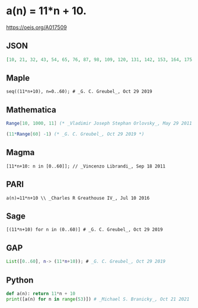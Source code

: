 # a\(n\) \= 11\*n \+ 10\.
https://oeis.org/A017509
## JSON
```JSON
[10, 21, 32, 43, 54, 65, 76, 87, 98, 109, 120, 131, 142, 153, 164, 175, 186, 197, 208, 219, 230, 241, 252, 263, 274, 285, 296, 307, 318, 329, 340, 351, 362, 373, 384, 395, 406, 417, 428, 439, 450, 461, 472, 483, 494, 505, 516, 527, 538, 549, 560, 571, 582]
```
## Maple
```Maple
seq((11*n+10), n=0..60); # _G. C. Greubel_, Oct 29 2019
```
## Mathematica
```Mathematica
Range[10, 1000, 11] (* _Vladimir Joseph Stephan Orlovsky_, May 29 2011 *)
```
```Mathematica
(11*Range[60] -1) (* _G. C. Greubel_, Oct 29 2019 *)
```
## Magma
```Magma
[11*n+10: n in [0..60]]; // _Vincenzo Librandi_, Sep 18 2011
```
## PARI
```PARI
a(n)=11*n+10 \\ _Charles R Greathouse IV_, Jul 10 2016
```
## Sage
```Sage
[(11*n+10) for n in (0..60)] # _G. C. Greubel_, Oct 29 2019
```
## GAP
```GAP
List([0..60], n-> (11*n+10)); # _G. C. Greubel_, Oct 29 2019
```
## Python
```Python
def a(n): return 11*n + 10
print([a(n) for n in range(53)]) # _Michael S. Branicky_, Oct 21 2021
```
